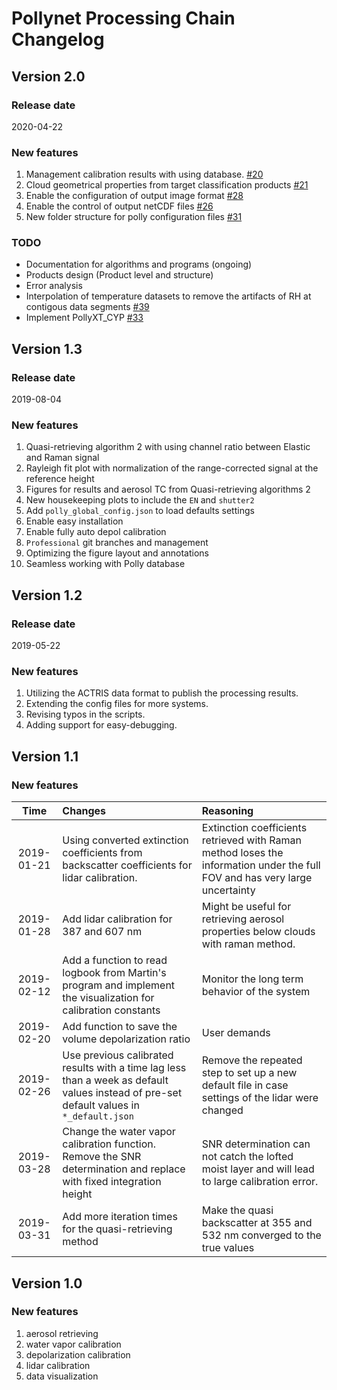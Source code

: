 # Pollynet Processing Chain Changelog

## Version 2.0

### Release date

2020-04-22

### New features

1. Management calibration results with using database. [#20](https://github.com/PollyNET/Pollynet_Processing_Chain/issues/20)
2. Cloud geometrical properties from target classification products [#21](https://github.com/PollyNET/Pollynet_Processing_Chain/issues/21)
3. Enable the configuration of output image format [#28](https://github.com/PollyNET/Pollynet_Processing_Chain/issues/28)
4. Enable the control of output netCDF files [#26](https://github.com/PollyNET/Pollynet_Processing_Chain/issues/26)
5. New folder structure for polly configuration files [#31](https://github.com/PollyNET/Pollynet_Processing_Chain/issues/31)

### TODO 

* Documentation for algorithms and programs (ongoing)
* Products design (Product level and structure)
* Error analysis
* Interpolation of temperature datasets to remove the artifacts of RH at contigous data segments [#39](https://github.com/PollyNET/Pollynet_Processing_Chain/issues/39)
* Implement PollyXT_CYP [#33](https://github.com/PollyNET/Pollynet_Processing_Chain/issues/33)

## Version 1.3

### Release date

2019-08-04

### New features

1. Quasi-retrieving algorithm 2 with using channel ratio between Elastic and Raman signal
2. Rayleigh fit plot with normalization of the range-corrected signal at the reference height
3. Figures for results and aerosol TC from Quasi-retrieving algorithms 2
4. New housekeeping plots to include the `EN` and `shutter2`
5. Add `polly_global_config.json` to load defaults settings
6. Enable easy installation
7. Enable fully auto depol calibration
8. `Professional` git branches and management
9. Optimizing the figure layout and annotations
10. Seamless working with Polly database

## Version 1.2

### Release date

2019-05-22

### New features

1. Utilizing the ACTRIS data format to publish the processing results.
2. Extending the config files for more systems.
3. Revising typos in the scripts.
4. Adding support for easy-debugging.

## Version 1.1

### New features

|Time|Changes|Reasoning|
|:--:|:------|:--------|
|2019-01-21|Using converted extinction coefficients from backscatter coefficients for lidar calibration.|Extinction coefficients retrieved with Raman method loses the information under the full FOV and has very large uncertainty|
|2019-01-28|Add lidar calibration for 387 and 607 nm|Might be useful for retrieving aerosol properties below clouds with raman method.|
|2019-02-12|Add a function to read logbook from Martin's program and implement the visualization for calibration constants|Monitor the long term behavior of the system|
|2019-02-20|Add function to save the volume depolarization ratio|User demands|
|2019-02-26|Use previous calibrated results with a time lag less than a week as default values instead of pre-set default values in `*_default.json`|Remove the repeated step to set up a new default file in case settings of the lidar were changed|
|2019-03-28|Change the water vapor calibration function. Remove the SNR determination and replace with fixed integration height|SNR determination can not catch the lofted moist layer and will lead to large calibration error.|
|2019-03-31|Add more iteration times for the quasi-retrieving method|Make the quasi backscatter at 355 and 532 nm converged to the true values|

## Version 1.0

### New features

1. aerosol retrieving
2. water vapor calibration
3. depolarization calibration
4. lidar calibration
5. data visualization